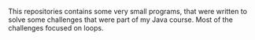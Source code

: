 This repositories contains some very small programs, that were written to solve some challenges that were part of my Java course. Most of the challenges focused on loops. 
